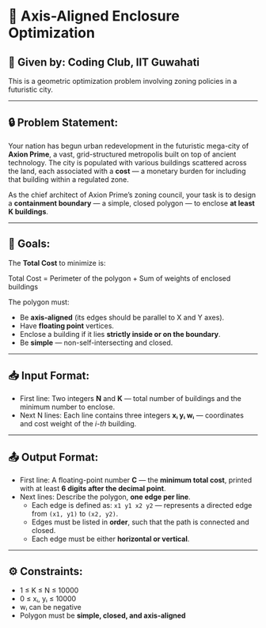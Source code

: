# 🧠 Axis-Aligned Enclosure Optimization

## 📌 Given by: **Coding Club, IIT Guwahati**  
This is a geometric optimization problem involving zoning policies in a futuristic city.

---

## 🔒 Problem Statement:

Your nation has begun urban redevelopment in the futuristic mega-city of **Axion Prime**, a vast, grid-structured metropolis built on top of ancient technology. The city is populated with various buildings scattered across the land, each associated with a **cost** — a monetary burden for including that building within a regulated zone.

As the chief architect of Axion Prime’s zoning council, your task is to design a **containment boundary** — a simple, closed polygon — to enclose **at least K buildings**.

---

## 🎯 Goals:

The **Total Cost** to minimize is:

Total Cost = Perimeter of the polygon + Sum of weights of enclosed buildings


The polygon must:
- Be **axis-aligned** (its edges should be parallel to X and Y axes).
- Have **floating point** vertices.
- Enclose a building if it lies **strictly inside or on the boundary**.
- Be **simple** — non-self-intersecting and closed.

---

## 📥 Input Format:

- First line: Two integers **N** and **K** — total number of buildings and the minimum number to enclose.
- Next N lines: Each line contains three integers **xᵢ yᵢ wᵢ** — coordinates and cost weight of the *i-th* building.

---

## 📤 Output Format:

- First line: A floating-point number **C** — the **minimum total cost**, printed with at least **6 digits after the decimal point**.
- Next lines: Describe the polygon, **one edge per line**.
    - Each edge is defined as: `x1 y1 x2 y2` — represents a directed edge from `(x1, y1)` to `(x2, y2)`.
    - Edges must be listed in **order**, such that the path is connected and closed.
    - Each edge must be either **horizontal or vertical**.

---

## ⚙️ Constraints:

- 1 ≤ K ≤ N ≤ 10000  
- 0 ≤ xᵢ, yᵢ ≤ 10000  
- wᵢ can be negative  
- Polygon must be **simple, closed, and axis-aligned**
